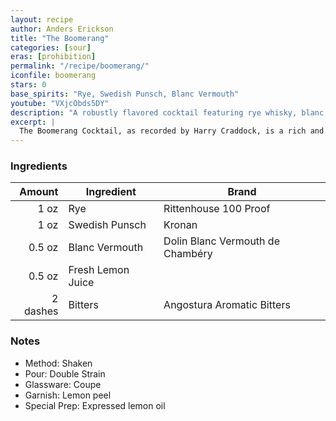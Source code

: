 ```yaml
---
layout: recipe
author: Anders Erickson
title: "The Boomerang"
categories: [sour]
eras: [prohibition]
permalink: "/recipe/boomerang/"
iconfile: boomerang
stars: 0
base_spirits: "Rye, Swedish Punsch, Blanc Vermouth"
youtube: "VXjcObds5DY"
description: "A robustly flavored cocktail featuring rye whisky, blanc vermouth, and Swedish Punsch. Dashes of Angostura bitters and lemon juice are added to create a complex, bittersweet, and herbaceous aperitif."
excerpt: |
  The Boomerang Cocktail, as recorded by Harry Craddock, is a rich and complex drink notable for its equal-parts combination of rye whisky, blanc vermouth, and Swedish Punsch. Swedish Punsch, a liqueur made with Batavia Arrack, contributes an exotic, spiced-tea sweetness that is central to the cocktail's unique character. A dash of Angostura bitters adds aromatic spice, while a dash of lemon juice brightens the overall flavor profile. This pre-Prohibition style recipe results in a spirit-forward, bittersweet drink that is typically stirred and strained into a cocktail glass. It is a fantastic example of the innovative, complex, and sometimes unusual mixtures popular during the Golden Age of Cocktails.
---
```


### Ingredients

|   Amount | Ingredient        | Brand                            |
| -------: | ----------------- | -------------------------------- |
|     1 oz | Rye               | Rittenhouse 100 Proof            |
|     1 oz | Swedish Punsch    | Kronan                           |
|   0.5 oz | Blanc Vermouth    | Dolin Blanc Vermouth de Chambéry |
|   0.5 oz | Fresh Lemon Juice |
| 2 dashes | Bitters           | Angostura Aromatic Bitters       |

### Notes

- Method: Shaken
- Pour: Double Strain
- Glassware: Coupe
- Garnish: Lemon peel
- Special Prep: Expressed lemon oil
